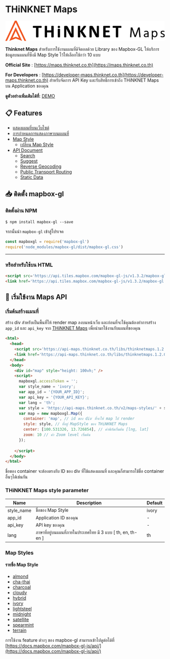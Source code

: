 # THiNKNET Maps

![THiNKNET Maps Logo](/static/image/logo_thinknet_maps.png)

**Thinknet Maps** สำหรับการใช้งานแผนที่ดิจิตอลด้วย Library ของ Mapbox-GL
ให้บริการข้อมูลบนแผนที่ซึ่งมี Map Style ไว้ให้เลือกใช้กว่า 10 แบบ

**Official Site** : [https://maps.thinknet.co.th](https://maps.thinknet.co.th)

**For Developers** : [https://developer-maps.thinknet.co.th](https://developer-maps.thinknet.co.th)
สำหรับจัดการ API Key และรับสิทธิ์การเข้าถึง THiNKNET Maps บน Application ของคุณ

**ดูตัวอย่างเพิ่มเติมได้ที่**: [DEMO](https://demo-maps.thinknet.co.th)

## :clipboard: Features

- [แสดงแผนที่บนเว็บไซต์](#get-started)
- [การกำหนดการแสดงภาษาบนแผนที่](./th/MAPSTYLE.md#การกำหนดการแสดงภาษาบนแผนที่)
- [Map Style](#map-style)
  - [เปลี่ยน Map Style](#change-map-style)
- [API Document](#)
  - [Search](./th/API_SEARCH.md)
  - [Suggest](./th/API_SUGGEST.md)
  - [Reverse Geocoding](./th/API_REVERSE_GEOCODING.md)
  - [Public Transport Routing](./th/API_PUBLIC_TRANSPORT_ROUTING.md)
  - [Static Data](./th/API_STATIC_DATA.md)

## :inbox_tray: ติดตั้ง mapbox-gl

### ติดตั้งผ่าน NPM

```shell
$ npm install mapbox-gl --save
```

จากนั้นนำ `mapbox-gl` เข้าสู่โปรเจค

```javascript
const mapboxgl = require('mapbox-gl')
require('node_modules/mapbox-gl/dist/mapbox-gl.css')
```

---

### หรือสำหรับใช้บน HTML

```html
<script src='https://api.tiles.mapbox.com/mapbox-gl-js/v1.3.2/mapbox-gl.js'></script>
<link href='https://api.tiles.mapbox.com/mapbox-gl-js/v1.3.2/mapbox-gl.css' rel='stylesheet' />
```

## :electric_plug: เริ่มใช้งาน Maps API

<a name="get-started"></a>

### เริ่มต้นสร้างแผนที่

สร้าง div สำหรับเป็นพื้นที่ให้ render map ลงบนหน้าเว็บ และก่อนที่จะใช้คุณต้องทำการสร้าง `app_id` และ `api_key` จาก [THiNKNET Maps](https://developer-maps.thinknet.co.th)
เพื่อนำมาใช้งานกับแผนที่ของคุณ

```html
<html>
  <head>
    <script src='https://api-maps.thinknet.co.th/libs/thinknetmaps.1.2.0-rc0.min.js'></script>
    <link href='https://api-maps.thinknet.co.th/libs/thinknetmaps.1.2.0-rc0.min.css' rel='stylesheet' />
  </head>
  <body>
    <div id="map" style="height: 100vh;" />
    <script>
      mapboxgl.accessToken = '';
      var style_name = 'ivory';
      var app_id = '{YOUR_APP_ID}';
      var api_key = '{YOUR_API_KEY}';
      var lang = 'th';
      var style = 'https://api-maps.thinknet.co.th/v2/maps-styles/' + style_name + '?app_id=' + app_id + '&api_key=' + api_key + '&lang=' + lang;
      var map = new mapboxgl.Map({
        container: 'map', // id ของ div ที่จะให้ map ไป render
        style: style, // ที่อยู่ MapStyle ของ THiNKNET Maps
        center: [100.531326, 13.726854], // ค่าพิกัดเริ่มต้น [lng, lat]
        zoom: 10 // ค่า Zoom level เริ่มต้น
      });

    </script>
  </body>
</html>
```

ชื่อของ container จะต้องตรงกับ ID ของ div ที่ใช้แสดงแผนที่ และคุณก็สามารถใช้ชื่อ container อื่นๆได้เช่นกัน

### THiNKNET Maps style parameter

| Name | Description | Default |
|------|-------------|---------|
| style_name | ชื่อของ Map Style | ivory |
| app_id | Application ID ของคุณ | - |
| api_key | API key ของคุณ | - |
| lang | ภาษาที่อยู่บนแผนที่ภายในประเทศไทย มี 3 แบบ [ th, en, th-en ] | th |

<a name="map-style"></a>

### Map Styles

#### รายชื่อ Map Style

- [almond](./th/MAPSTYLE.md#almond)
- [cha-thai](./th/MAPSTYLE.md#cha-thai)
- [charcoal](./th/MAPSTYLE.md#charcoal)
- [cloudy](./th/MAPSTYLE.md#cloudy)
- [hybrid](./th/MAPSTYLE.md#hybrid)
- [ivory](./th/MAPSTYLE.md#ivory)
- [lightsteel](./th/MAPSTYLE.md#lightsteel)
- [midnight](./th/MAPSTYLE.md#midnight)
- [satellite](./th/MAPSTYLE.md#satellite)
- [spearmint](./th/MAPSTYLE.md#spearmint)
- [terrain](./th/MAPSTYLE.md#terrain)

การใช้งาน feature ต่างๆ ของ mapbox-gl สามารถเข้าไปดูต่อได้ที่ [https://docs.mapbox.com/mapbox-gl-js/api/](https://docs.mapbox.com/mapbox-gl-js/api/)
